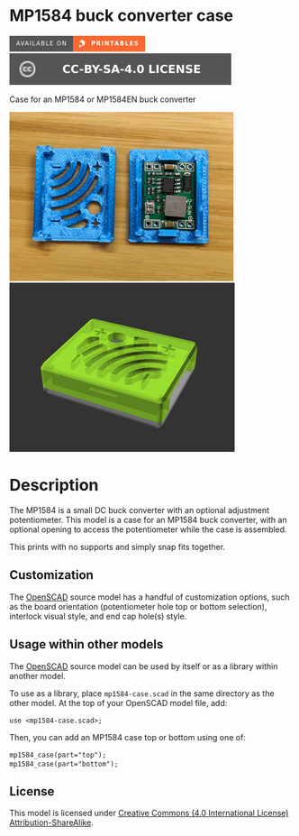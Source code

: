 # MP1584 buck converter case

[![Available on Printables][printables-badge]][printables-model]
[![CC-BY-SA-4.0 license][license-badge]][license]

Case for an MP1584 or MP1584EN buck converter

![Model photo](images/readme/photo.jpg)
![Model render](images/readme/demo.png)

# Description

The MP1584 is a small DC buck converter with an optional adjustment
potentiometer. This model is a case for an MP1584 buck converter, with an
optional opening to access the potentiometer while the case is assembled.

This prints with no supports and simply snap fits together.

## Customization

The [OpenSCAD][openscad] source model has a handful of customization options,
such as the board orientation (potentiometer hole top or bottom selection),
interlock visual style, and end cap hole(s) style.

## Usage within other models

The [OpenSCAD][openscad] source model can be used by itself or as a library
within another model.

To use as a library, place `mp1584-case.scad` in the same directory as the other
model. At the top of your OpenSCAD model file, add:

```openscad
use <mp1584-case.scad>;
```

Then, you can add an MP1584 case top or bottom using one of:

```openscad
mp1584_case(part="top");
mp1584_case(part="bottom");
```

## License

This model is licensed under [Creative Commons (4.0 International License) Attribution-ShareAlike][license].


[license-badge]: /_static/license-badge-cc-by-sa-4.0.svg
[license]: http://creativecommons.org/licenses/by-sa/4.0/
[openscad]: https://openscad.org
[printables-badge]: /_static/printables-badge.png
[printables-model]: https://www.printables.com/model/681024
